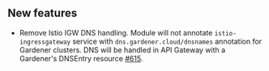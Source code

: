 
## New features

- Remove Istio IGW DNS handling. Module will not annotate `istio-ingressgateway` service with `dns.gardener.cloud/dnsnames` annotation for Gardener clusters. DNS will be handled in API Gateway with a Gardener's DNSEntry resource [#615](https://github.com/kyma-project/istio/pull/615).
